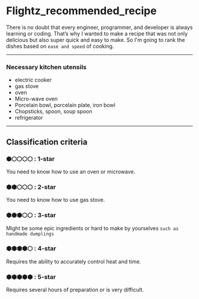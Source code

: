 # Flightz_recommended_recipe
There is no doubt that every engineer, programmer, and developer is always learning or coding. That’s why I wanted to make a recipe that was not only delicious but also super quick and easy to make. So I'm going to rank the dishes based on `ease and speed` of cooking.   

---  

### Necessary kitchen utensils
* electric cooker
* gas stove
* oven
* Micro-wave oven
* Porcelain bowl, porcelain plate, iron bowl
* Chopsticks, spoon, soup spoon
* refrigerator

---

## Classification criteria
### ⬢⬡⬡⬡⬡ : **1-star**  
You need to know how to use an oven or microwave.

### ⬢⬢⬡⬡⬡ : **2-star**  
You need to know how to use gas stove.

### ⬢⬢⬢⬡⬡ : **3-star**  
Might be some epic ingredients or hard to make by yourselves `such as handmade dumplings`

### ⬢⬢⬢⬢⬡ : **4-star**  
Requires the ability to accurately control heat and time.

### ⬢⬢⬢⬢⬢ : **5-star**  
Requires several hours of preparation or is very difficult. 


